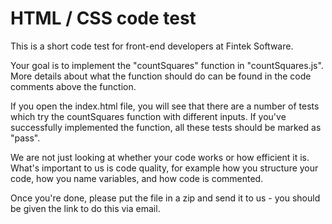 # HTML / CSS code test #
This is a short code test for front-end developers at Fintek Software.

Your goal is to implement the "countSquares" function in "countSquares.js". More details about what the 
function should do can be found in the code comments above the function.

If you open the index.html file, you will see that there are a number of tests which try the countSquares
function with different inputs. If you've successfully implemented the function, all these tests should
be marked as "pass".

We are not just looking at whether your code works or how efficient it is. What's important to us is code quality, for
example how you structure your code, how you name variables, and how code is commented.

Once you're done, please put the file in a zip and send it to us - you should be given the link to do this via email.

